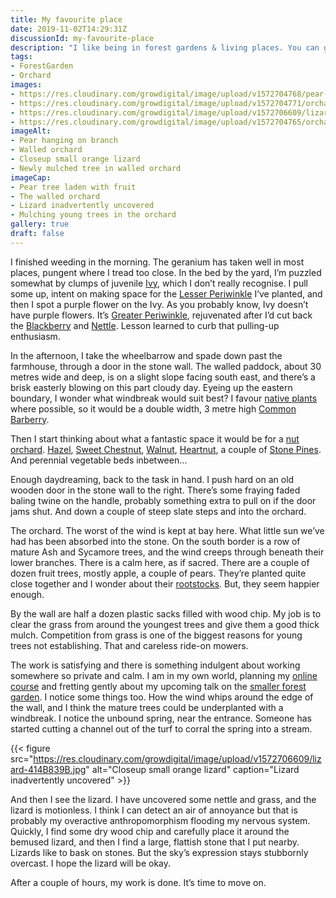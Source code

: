 ```yaml
---
title: My favourite place
date: 2019-11-02T14:29:31Z
discussionId: my-favourite-place
description: "I like being in forest gardens & living places. You can give it a name (biophilia) if you like. But I just like being there."
tags: 
- ForestGarden
- Orchard
images: 
- https://res.cloudinary.com/growdigital/image/upload/v1572704768/pear-410F45BF.jpg
- https://res.cloudinary.com/growdigital/image/upload/v1572704771/orchard-1D437D6D.jpg
- https://res.cloudinary.com/growdigital/image/upload/v1572706609/lizard-414B839B.jpg
- https://res.cloudinary.com/growdigital/image/upload/v1572704765/orchard-C2C42300.jpg
imageAlt:
- Pear hanging on branch
- Walled orchard
- Closeup small orange lizard
- Newly mulched tree in walled orchard
imageCap:
- Pear tree laden with fruit
- The walled orchard
- Lizard inadvertently uncovered
- Mulching young trees in the orchard
gallery: true
draft: false
---
```


I finished weeding in the morning. The geranium has taken well in most places, pungent where I tread too close. In the bed by the yard, I’m puzzled somewhat by clumps of juvenile [Ivy](https://pfaf.org/user/Plant.aspx?LatinName=Hedera+helix), which I don’t really recognise. I pull some up, intent on making  space for the [Lesser Periwinkle](https://pfaf.org/user/plant.aspx?latinname=Vinca+minor) I’ve planted, and then I spot a purple flower on the Ivy. As you probably know, Ivy doesn’t have purple flowers. It’s [Greater Periwinkle](https://pfaf.org/user/plant.aspx?latinname=Vinca+major), rejuvenated after I’d cut back the [Blackberry](https://pfaf.org/user/plant.aspx?latinname=Rubus+fruticosus) and [Nettle](https://pfaf.org/user/plant.aspx?latinname=Urtica+dioica). Lesson learned to curb that pulling-up enthusiasm.

In the afternoon, I take the wheelbarrow and spade down past the farmhouse, through a door in the stone wall. The walled paddock, about 30 metres wide and deep, is on a slight slope facing south east, and there’s a brisk easterly blowing on this part cloudy day. Eyeing up the eastern boundary, I wonder what windbreak would suit best? I favour [native plants](https://newsociety.com/Books/N/A-New-Garden-Ethic) where possible, so it would be a double width, 3 metre high [Common Barberry](https://pfaf.org/user/plant.aspx?LatinName=Berberis+vulgaris). 

Then I start thinking about what a fantastic space it would be for a [nut orchard](https://www.agroforestry.co.uk/product/how-to-grow-your-own-nuts/). [Hazel](https://pfaf.org/user/plant.aspx?LatinName=Corylus+avellana), [Sweet Chestnut](https://pfaf.org/user/plant.aspx?LatinName=Castanea+sativa), [Walnut](https://pfaf.org/user/plant.aspx?LatinName=Juglans+regia), [Heartnut](https://pfaf.org/user/Plant.aspx?LatinName=Juglans+ailanthifolia+cordiformis), a couple of [Stone Pines](https://pfaf.org/user/Plant.aspx?LatinName=Pinus+pinea). And perennial vegetable beds inbetween…

Enough daydreaming, back to the task in hand. I push hard on an old wooden door in the stone wall to the right. There’s some fraying faded baling twine on the handle, probably something extra to pull on if the door jams shut. And down a couple of steep slate steps and into the orchard.

The orchard. The worst of the wind is kept at bay here. What little sun we’ve had has been absorbed into the stone. On the south border is a row of mature Ash and Sycamore trees, and the wind creeps through beneath their lower branches. There is a calm here, as if sacred. There are a couple of dozen fruit trees, mostly apple, a couple of pears. They’re planted quite close together and I wonder about their [rootstocks](https://www.forestgarden.wales/blog/rootstock-reference/). But, they seem happier enough.

By the wall are half a dozen plastic sacks filled with wood chip. My job is to clear the grass from around the youngest trees and give them a good thick mulch. Competition from grass is one of the biggest reasons for young trees not establishing. That and careless ride-on mowers. 

The work is satisfying and there is something indulgent about working somewhere so private and calm. I am in my own world, planning my [online course](/course) and fretting gently about my upcoming talk on the [smaller forest garden](https://www.forestgarden.wales/talks/smaller/). I notice some things too. How the wind whips around the edge of the wall, and I think the mature trees could be underplanted with a windbreak. I notice the unbound spring, near the entrance. Someone has started cutting a channel out of the turf to corral the spring into a stream.

{{< figure src="https://res.cloudinary.com/growdigital/image/upload/v1572706609/lizard-414B839B.jpg" alt="Closeup small orange lizard" caption="Lizard inadvertently uncovered" >}}

And then I see the lizard. I have uncovered some nettle and grass, and the lizard is motionless. I think I can detect an air of annoyance but that is probably my overactive anthropomorphism flooding my nervous system. Quickly, I find some dry wood chip and carefully place it around the bemused lizard, and then I find a large, flattish stone that I put nearby. Lizards like to bask on stones. But the sky’s expression stays stubbornly overcast. I hope the lizard will be okay.

After a couple of hours, my work is done. It’s time to move on.
